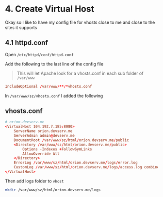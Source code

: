 # 4. Create Virtual Host

Okay so I like to have my config file for vhosts close to me and close to the sites it supports

## 4.1 httpd.conf

Open `/etc/httpd/conf/httpd.conf`

Add the following to the last line of the config file

> This will let Apache look for a vhosts.conf in each sub folder of `/var/www`

```conf
IncludeOptional /var/www/**/*vhosts.conf
```

In `/var/www/sz/vhosts.conf` I added the following

## vhosts.conf

```conf
# orion.devserv.me
<VirtualHost 104.192.7.185:8080>
    ServerName orion.devserv.me
    ServerAdmin admin@devserv.me
    DocumentRoot /var/www/sz/html/orion.devserv.me/public
    <Directory /var/www/sz/html/orion.devserv.me/public>
        Options -Indexes +FollowSymLinks
        AllowOverride All
    </Directory>
    ErrorLog /var/www/sz/html/orion.devserv.me/logs/error.log
    CustomLog /var/www/sz/html/orion.devserv.me/logs/access.log combined 
</VirtualHost>
```

Then add logs folder to `vhost`

```sh
mkdir /var/www/sz/html/orion.devserv.me/logs
```
